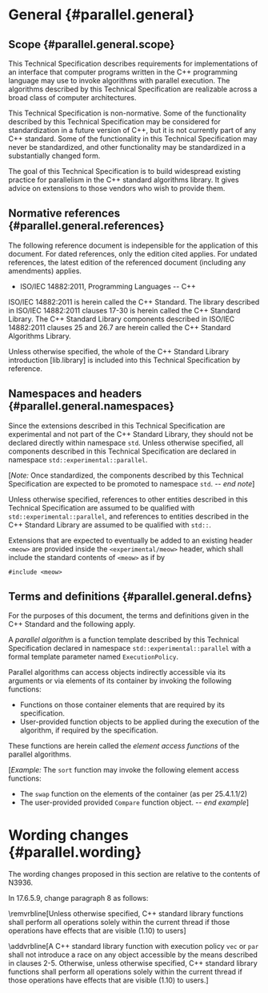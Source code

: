 # General {#parallel.general}

## Scope {#parallel.general.scope}

This Technical Specification describes requirements for implementations of an
interface that computer programs written in the C++ programming language may
use to invoke algorithms with parallel execution. The algorithms described by
this Technical Specification are realizable across a broad class of
computer architectures.

This Technical Specification is non-normative. Some of the functionality
described by this Technical Specification may be considered for standardization
in a future version of C++, but it is not currently part of any C++ standard.
Some of the functionality in this Technical Specification may never be
standardized, and other functionality may be standardized in a substantially
changed form.

The goal of this Technical Specification is to build widespread existing
practice for parallelism in the C++ standard algorithms library. It gives
advice on extensions to those vendors who wish to provide them.

## Normative references {#parallel.general.references}

The following reference document is indepensible for the application of this
document. For dated references, only the edition cited applies. For undated
references, the latest edition of the referenced document (including any
amendments) applies.

* ISO/IEC 14882:2011, Programming Languages -- C++

ISO/IEC 14882:2011 is herein called the C++ Standard. The library described in
ISO/IEC 14882:2011 clauses 17-30 is herein called the C++ Standard Library. The
C++ Standard Library components described in ISO/IEC 14882:2011 clauses 25 and
26.7 are herein called the C++ Standard Algorithms Library.

Unless otherwise specified, the whole of the C++ Standard Library introduction
[lib.library] is included into this Technical Specification by reference.

## Namespaces and headers {#parallel.general.namespaces}

Since the extensions described in this Technical Specification are
experimental and not part of the C++ Standard Library, they should not be
declared directly within namespace `std`. Unless otherwise specified, all
components described in this Technical Specification are declared in namespace
`std::experimental::parallel`.

[*Note:* Once standardized, the components described by this Technical Specification
are expected to be promoted to namespace `std`. -- *end note*]

Unless otherwise specified, references to other entities described in this
Technical Specification are assumed to be qualified with
`std::experimental::parallel`, and references to entities described in the
C++ Standard Library are assumed to be qualified with `std::`.

Extensions that are expected to eventually be added to an existing header
`<meow>` are provided inside the `<experimental/meow>` header, which shall
include the standard contents of `<meow>` as if by

    #include <meow>

## Terms and definitions {#parallel.general.defns}

For the purposes of this document, the terms and definitions given in the C++
Standard and the following apply.

A *parallel algorithm* is a function template described by this Technical Specification declared in namespace `std::experimental::parallel` with a formal template parameter named `ExecutionPolicy`.

Parallel algorithms can access objects indirectly accessible via
its arguments or via elements of its container by invoking the following
functions:

* Functions on those container elements that are required by its specification.
* User-provided function objects to be applied during the execution of the 
algorithm, if required by the specification.

These functions are herein called the *element access functions* of the parallel
algorithms.

[*Example:* The `sort` function may invoke the following element access 
functions:

* The `swap` function on the elements of the container (as per 25.4.1.1/2)
* The user-provided provided `Compare` function object. -- *end example*]

# Wording changes {#parallel.wording}

The wording changes proposed in this section are relative to the contents of
N3936.

In 17.6.5.9, change paragraph 8 as follows:

\remvrbline[Unless otherwise specified, C++ standard library functions shall
perform all operations solely within the current thread if those operations have
effects that are visible (1.10) to users] 

\addvrbline[A C++ standard library function with execution policy `vec` or `par`
shall not introduce a race on any object accessible by the means described in
clauses 2-5.  Otherwise, unless otherwise specified, C++ standard library
functions shall perform all operations solely within the current thread if
those operations have effects that are visible (1.10) to users.]

